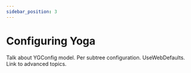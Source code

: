 ```yaml
---
sidebar_position: 3
---
```


# Configuring Yoga

Talk about YGConfig model. Per subtree configuration. UseWebDefaults. Link to advanced topics.
